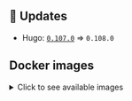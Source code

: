 ## :heartbeat: Updates

* Hugo: [`0.107.0`](https://github.com/pixxelfragger/devcontainer-hugo/releases/tag/0.107.0) => `0.108.0`

## Docker images

<details>
<summary>Click to see available images</summary>

This release is available from Docker Hub as project `pixxelfragger/devcontainer-hugo` with the following tags:

| Alias tags                   | Version specific tags                      |
| ---------------------------- | ------------------------------------------ |
| `alpine`                     | `0.108.0-alpine`                              |
| `asciidoctor`                | `0.108.0-asciidoctor`                         |
| `pandoc`                     | `0.108.0-pandoc`                              |
| `ext-alpine`                 | `0.108.0-ext-alpine`                          |
| `ext-asciidoctor`            | `0.108.0-ext-asciidoctor`                     |
| `ext-pandoc`                 | `0.108.0-ext-pandoc`                          |
| `debian`                     | `0.108.0-debian`                              |
| `ext-debian`, `ext`, `latest-ext` | `0.108.0-ext-debian`, `0.108.0-ext`         |
| `ubuntu`                     | `0.108.0-ubuntu`                            |
| `ext-ubuntu`                 | `0.108.0-ext-ubuntu`                        |
</details>
